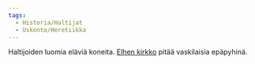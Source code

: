 ```yaml
---
tags:
  - Historia/Haltijat
  - Uskonto/Heretiikka
---
```

Haltijoiden luomia eläviä koneita. [Elhen kirkko](Elhen%20kirkko.md) pitää vaskilaisia epäpyhinä.
